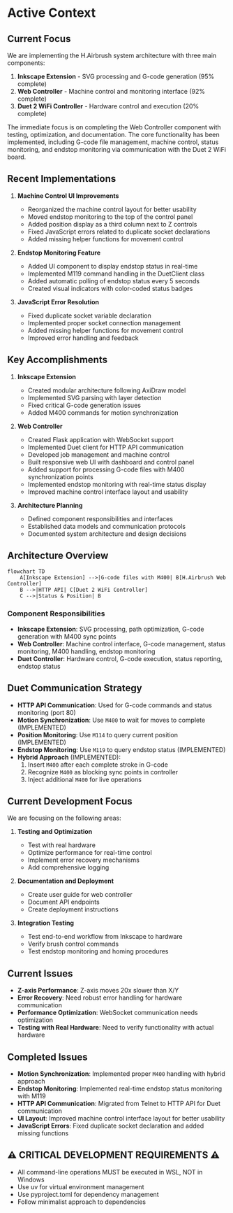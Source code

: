 # Active Context

## Current Focus
We are implementing the H.Airbrush system architecture with three main components:
1. **Inkscape Extension** - SVG processing and G-code generation (95% complete)
2. **Web Controller** - Machine control and monitoring interface (92% complete)
3. **Duet 2 WiFi Controller** - Hardware control and execution (20% complete)

The immediate focus is on completing the Web Controller component with testing, optimization, and documentation. The core functionality has been implemented, including G-code file management, machine control, status monitoring, and endstop monitoring via communication with the Duet 2 WiFi board.

## Recent Implementations
1. **Machine Control UI Improvements**
   - Reorganized the machine control layout for better usability
   - Moved endstop monitoring to the top of the control panel
   - Added position display as a third column next to Z controls
   - Fixed JavaScript errors related to duplicate socket declarations
   - Added missing helper functions for movement control

2. **Endstop Monitoring Feature**
   - Added UI component to display endstop status in real-time
   - Implemented M119 command handling in the DuetClient class
   - Added automatic polling of endstop status every 5 seconds
   - Created visual indicators with color-coded status badges

3. **JavaScript Error Resolution**
   - Fixed duplicate socket variable declaration
   - Implemented proper socket connection management
   - Added missing helper functions for movement control
   - Improved error handling and feedback

## Key Accomplishments
1. **Inkscape Extension**
   - Created modular architecture following AxiDraw model
   - Implemented SVG parsing with layer detection
   - Fixed critical G-code generation issues
   - Added M400 commands for motion synchronization

2. **Web Controller**
   - Created Flask application with WebSocket support
   - Implemented Duet client for HTTP API communication
   - Developed job management and machine control
   - Built responsive web UI with dashboard and control panel
   - Added support for processing G-code files with M400 synchronization points
   - Implemented endstop monitoring with real-time status display
   - Improved machine control interface layout and usability

3. **Architecture Planning**
   - Defined component responsibilities and interfaces
   - Established data models and communication protocols
   - Documented system architecture and design decisions

## Architecture Overview
```mermaid
flowchart TD
    A[Inkscape Extension] -->|G-code files with M400| B[H.Airbrush Web Controller]
    B -->|HTTP API| C[Duet 2 WiFi Controller]
    C -->|Status & Position| B
```

### Component Responsibilities
- **Inkscape Extension**: SVG processing, path optimization, G-code generation with M400 sync points
- **Web Controller**: Machine control interface, G-code management, status monitoring, M400 handling, endstop monitoring
- **Duet Controller**: Hardware control, G-code execution, status reporting, endstop status

## Duet Communication Strategy
- **HTTP API Communication**: Used for G-code commands and status monitoring (port 80)
- **Motion Synchronization**: Use `M400` to wait for moves to complete (IMPLEMENTED)
- **Position Monitoring**: Use `M114` to query current position (IMPLEMENTED)
- **Endstop Monitoring**: Use `M119` to query endstop status (IMPLEMENTED)
- **Hybrid Approach** (IMPLEMENTED):
  1. Insert `M400` after each complete stroke in G-code
  2. Recognize `M400` as blocking sync points in controller
  3. Inject additional `M400` for live operations

## Current Development Focus
We are focusing on the following areas:

1. **Testing and Optimization**
   - Test with real hardware
   - Optimize performance for real-time control
   - Implement error recovery mechanisms
   - Add comprehensive logging

2. **Documentation and Deployment**
   - Create user guide for web controller
   - Document API endpoints
   - Create deployment instructions

3. **Integration Testing**
   - Test end-to-end workflow from Inkscape to hardware
   - Verify brush control commands
   - Test endstop monitoring and homing procedures

## Current Issues
- **Z-axis Performance**: Z-axis moves 20x slower than X/Y
- **Error Recovery**: Need robust error handling for hardware communication
- **Performance Optimization**: WebSocket communication needs optimization
- **Testing with Real Hardware**: Need to verify functionality with actual hardware

## Completed Issues
- **Motion Synchronization**: Implemented proper `M400` handling with hybrid approach
- **Endstop Monitoring**: Implemented real-time endstop status monitoring with M119
- **HTTP API Communication**: Migrated from Telnet to HTTP API for Duet communication
- **UI Layout**: Improved machine control interface layout for better usability
- **JavaScript Errors**: Fixed duplicate socket declaration and added missing functions

## ⚠️ CRITICAL DEVELOPMENT REQUIREMENTS ⚠️
- All command-line operations MUST be executed in WSL, NOT in Windows
- Use uv for virtual environment management
- Use pyproject.toml for dependency management
- Follow minimalist approach to dependencies 